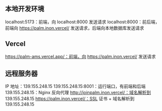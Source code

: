 ## 本地开发环境
localhost:5173：前端，向 localhost:8000 发送请求
localhost:8000：前后端，前端向 https://palm.inon.vercel/ 发送请求，后端向本地数据库发送请求

## Vercel
https://palm-ams.vercel.app/：前端，向 https://palm.inon.vercel/ 发送请求

## 远程服务器
IP 地址：139.155.248.15
139.155.248.15:8001：运行端口，有前端和后端
139.155.248.15：Nginx 反向代理
http://joinpalm.inon.vercel/：域名解析到 139.155.248.15
https://palm.inon.vercel/：SSL 证书 + 域名解析到 139.155.248.15
